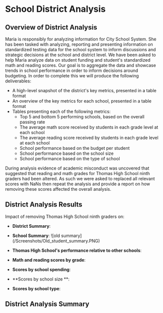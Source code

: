 # School District Analysis

## Overview of District Analysis
Maria is responsibly for analyzing information for City School System. She has been tasked with analyzing, reporting and presenting information on standardized testing data for the school system to inform discussions and strategic decisions at the school and district level. 
We have been asked to help Maria analyze data on student funding and student's standardized math and reading scores.
Our goal is to aggregate the data and showcase trends in school performance in order to inform decisions around budgeting. In order to complete this we will produce the following deliverables:
-   A high-level snapshot of the district's key metrics, presented in a table format
-   An overview of the key metrics for each school, presented in a table format
-   Tables presenting each of the following metrics:
    -   Top 5 and bottom 5 performing schools, based on the overall passing rate
    -   The average math score received by students in each grade level at each school
    -   The average reading score received by students in each grade level at each school
    -   School performance based on the budget per student
    -   School performance based on the school size 
    -   School performance based on the type of school

During analysis evidence of academic misconduct was uncovered that suggested that reading and math grades for Thomas High School ninth graders had been altered. As such we were asked to replaced all relevant scores with NaNs then repeat the analysis and provide a report on how removing these scores affected the overall analysis.

## District Analysis Results
Impact of removing Thomas High School ninth graders on:
 - **District Summary**: 
 
 - **School Summary**:
 ![old summary] (/Screenshots/Old_student_summary.PNG)
 - **Thomas High School's performance relative to other schools**:
 - **Math and reading scores by grade**:
 - **Scores by school spending**:
 - **Scores by school size **:
 - **Scores by school type**:


## District Analysis Summary


